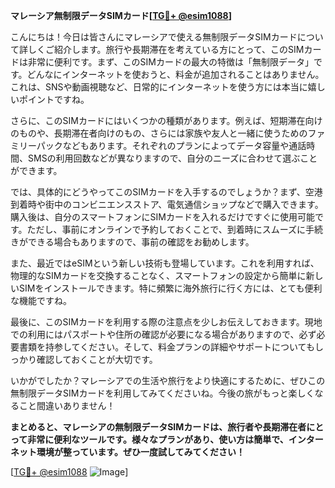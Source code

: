 **マレーシア無制限データSIMカード[[TG💪+ @esim1088](https://t.me/s/esim1088)]**

こんにちは！今日は皆さんにマレーシアで使える無制限データSIMカードについて詳しくご紹介します。旅行や長期滞在を考えている方にとって、このSIMカードは非常に便利です。まず、このSIMカードの最大の特徴は「無制限データ」です。どんなにインターネットを使おうと、料金が追加されることはありません。これは、SNSや動画視聴など、日常的にインターネットを使う方には本当に嬉しいポイントですね。

さらに、このSIMカードにはいくつかの種類があります。例えば、短期滞在向けのものや、長期滞在者向けのもの、さらには家族や友人と一緒に使うためのファミリーパックなどもあります。それぞれのプランによってデータ容量や通話時間、SMSの利用回数などが異なりますので、自分のニーズに合わせて選ぶことができます。

では、具体的にどうやってこのSIMカードを入手するのでしょうか？まず、空港到着時や街中のコンビニエンスストア、電気通信ショップなどで購入できます。購入後は、自分のスマートフォンにSIMカードを入れるだけですぐに使用可能です。ただし、事前にオンラインで予約しておくことで、到着時にスムーズに手続きができる場合もありますので、事前の確認をお勧めします。

また、最近ではeSIMという新しい技術も登場しています。これを利用すれば、物理的なSIMカードを交換することなく、スマートフォンの設定から簡単に新しいSIMをインストールできます。特に頻繁に海外旅行に行く方には、とても便利な機能ですね。

最後に、このSIMカードを利用する際の注意点を少しお伝えしておきます。現地での利用にはパスポートや住所の確認が必要になる場合がありますので、必ず必要書類を持参してください。そして、料金プランの詳細やサポートについてもしっかり確認しておくことが大切です。

いかがでしたか？マレーシアでの生活や旅行をより快適にするために、ぜひこの無制限データSIMカードを利用してみてくださいね。今後の旅がもっと楽しくなること間違いありません！

**まとめると、マレーシアの無制限データSIMカードは、旅行者や長期滞在者にとって非常に便利なツールです。様々なプランがあり、使い方は簡単で、インターネット環境が整っています。ぜひ一度試してみてください！**

[[TG💪+ @esim1088](https://t.me/s/esim1088) ![Image](https://i.postimg.cc/Y0z9fWf4/image.png)]